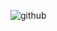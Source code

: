 ![github](https://img-blog.csdn.net/20180917232516260?watermark/2/text/aHR0cHM6Ly9ibG9nLmNzZG4ubmV0L2phY2tjaWx5/font/5a6L5L2T/fontsize/400/fill/I0JBQkFCMA==/dissolve/70)